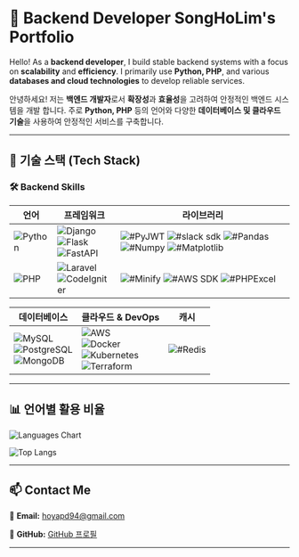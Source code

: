 # 🚀 Backend Developer SongHoLim's Portfolio

Hello! As a **backend developer**, I build stable backend systems with a focus on **scalability** and **efficiency**.
I primarily use **Python, PHP**, and various **databases and cloud technologies** to develop reliable services.

안녕하세요! 저는 **백엔드 개발자**로서 **확장성**과 **효율성**을 고려하여 안정적인 백엔드 시스템을 개발 합니다.
주로 **Python, PHP** 등의 언어와 다양한 **데이터베이스 및 클라우드 기술**을 사용하여 안정적인 서비스를 구축합니다.  

---

## 📌 **기술 스택 (Tech Stack)**

### 🛠 **Backend Skills**
| 언어 | 프레임워크                                                                                                                                                                                                                                                                                                 | 라이브러리                                                                                                                                                                                                                                                                                                                                                        |
|------|-------------------------------------------------------------------------------------------------------------------------------------------------------------------------------------------------------------------------------------------------------------------------------------------------------|--------------------------------------------------------------------------------------------------------------------------------------------------------------------------------------------------------------------------------------------------------------------------------------------------------------------------------------------------------------|
| ![Python](https://img.shields.io/badge/Python-3.10-blue?style=flat&logo=python) | ![Django](https://img.shields.io/badge/Django-Web%20Framework-092E20?style=flat&logo=django&logoColor=white) <br> ![Flask](https://img.shields.io/badge/Flask-Microframework-black?style=flat&logo=flask) <br> ![FastAPI](https://img.shields.io/badge/FastAPI-Python-009688?style=flat&logo=fastapi) | ![#PyJWT](https://img.shields.io/badge/-PyJWT-BBBBBB?style=round) ![#slack sdk](https://img.shields.io/badge/-SlackSDK-BBBBBB?style=round) ![#Pandas](https://img.shields.io/badge/-Pandas-BBBBBB?style=round) ![#Numpy](https://img.shields.io/badge/-Numpy-BBBBBB?style=round) ![#Matplotlib](https://img.shields.io/badge/-Matplotlib-BBBBBB?style=round) |
| ![PHP](https://img.shields.io/badge/PHP-Backend-777BB4?style=flat&logo=php&logoColor=white) | ![Laravel](https://img.shields.io/badge/Laravel-Web%20Framework-FF2D20?style=flat&logo=laravel&logoColor=white) <br> ![CodeIgniter](https://img.shields.io/badge/CodeIgniter-Web%20Framework-EF4223?style=flat&logo=codeigniter&logoColor=white)                                                                    | ![#Minify](https://img.shields.io/badge/-Minify-BBBBBB?style=round) ![#AWS SDK](https://img.shields.io/badge/-AWSSDK-BBBBBB?style=round) ![#PHPExcel](https://img.shields.io/badge/-PHPExcel-BBBBBB?style=round)                                                                                                                                             |

| 데이터베이스                                                                                                                                                                                                                          | 클라우드 & DevOps                                                                                                                                                                                                                                                                                                 | 캐시 |
|---------------------------------------------------------------------------------------------------------------------------------------------------------------------------------------------------------------------------------|---------------------------------------------------------------------------------------------------------------------------------------------------------------------------------------------------------------------------------------------------------------------------------------------------------------|----|
| ![MySQL](https://img.shields.io/badge/MySQL-Database-4479A1?style=flat&logo=mysql&logoColor=white) <br> ![PostgreSQL](https://img.shields.io/badge/PostgreSQL-Database-336791?style=flat&logo=postgresql&logoColor=white) <br> ![MongoDB](https://img.shields.io/badge/MongoDB-NoSQL-47A248?style=flat&logo=mongodb&logoColor=white) | ![AWS](https://img.shields.io/badge/AWS-Cloud-FF9900?style=flat&logo=amazonaws&logoColor=white) <br> ![Docker](https://img.shields.io/badge/Docker-Container-2496ED?style=flat&logo=docker) <br> ![Kubernetes](https://img.shields.io/badge/Kubernetes-Orchestration-326CE5?style=flat&logo=kubernetes) <br> ![Terraform](https://img.shields.io/badge/Terraform-IaC-623CE4?style=flat&logo=terraform&logoColor=white) |  ![#Redis](https://img.shields.io/badge/-Redis-DC382D?style=flat&logo=redis&logoColor=white)  |


---

## 📊 **언어별 활용 비율**
![Languages Chart](https://github-readme-stats.vercel.app/api/top-langs/?username=dev-holim&layout=compact&theme=tokyonight)

![Top Langs](https://github-readme-stats.vercel.app/api/top-langs/?username=dev-holim&layout=compact)

---

## 📫 **Contact Me**
📧 **Email:** hoyapd94@gmail.com

[//]: # (💼 **LinkedIn:** [LinkedIn 프로필]&#40;https://www.linkedin.com/in/your-profile&#41;  )
📜 **GitHub:** [GitHub 프로필](https://github.com/dev-holim)  

---